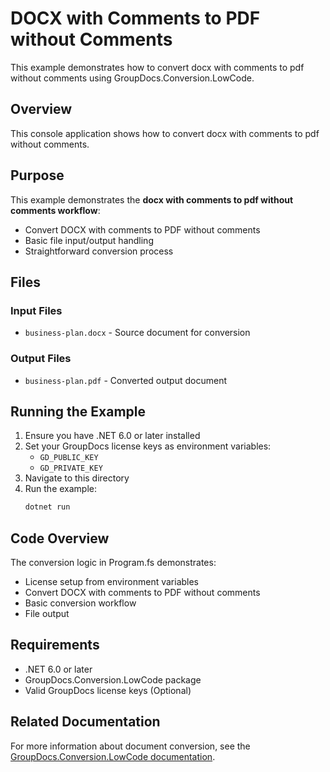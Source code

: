 ﻿# DOCX with Comments to PDF without Comments

This example demonstrates how to convert docx with comments to pdf without comments using GroupDocs.Conversion.LowCode.

## Overview

This console application shows how to convert docx with comments to pdf without comments.

## Purpose

This example demonstrates the **docx with comments to pdf without comments workflow**:
- Convert DOCX with comments to PDF without comments
- Basic file input/output handling
- Straightforward conversion process

## Files

### Input Files
- `business-plan.docx` - Source document for conversion

### Output Files
- `business-plan.pdf` - Converted output document

## Running the Example

1. Ensure you have .NET 6.0 or later installed
2. Set your GroupDocs license keys as environment variables:
   - `GD_PUBLIC_KEY`
   - `GD_PRIVATE_KEY`
3. Navigate to this directory
4. Run the example:
   ```bash
   dotnet run
   ```

## Code Overview

The conversion logic in Program.fs demonstrates:
- License setup from environment variables
- Convert DOCX with comments to PDF without comments
- Basic conversion workflow
- File output

## Requirements

- .NET 6.0 or later
- GroupDocs.Conversion.LowCode package
- Valid GroupDocs license keys (Optional)

## Related Documentation

For more information about document conversion, see the [GroupDocs.Conversion.LowCode documentation](https://docs.groupdocs.net/conversion/developer-guide/).

